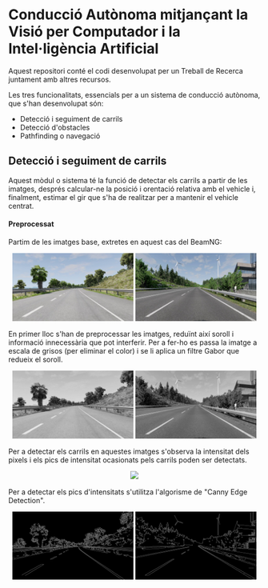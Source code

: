 ﻿
# Conducció Autònoma mitjançant la Visió per Computador i la Intel·ligència Artificial

Aquest repositori conté el codi desenvolupat per un Treball de Recerca juntament amb altres recursos.

Les tres funcionalitats, essencials per a un sistema de conducció autònoma, que s'han desenvolupat són:
 - Detecció i seguiment de carrils
 - Detecció d'obstacles
 - Pathfinding o navegació

## Detecció i seguiment de carrils
Aquest mòdul o sistema té la funció de detectar els carrils a partir de les imatges, després calcular-ne la posició i orentació relativa amb el vehicle i, finalment, estimar el gir que s'ha de realitzar per a mantenir el vehicle centrat.

#### Preprocessat
Partim de les imatges base, extretes en aquest cas del BeamNG:
<p align="center">
<img src="https://github.com/Algreen333/TR_ConduccioAutonoma/blob/main/Recursos/imgs/LaneDetection/BNG1.jpg" width="48%"/> 
<img src="https://github.com/Algreen333/TR_ConduccioAutonoma/blob/main/Recursos/imgs/LaneDetection/BNG2.jpg" width="48%"/> 
</p>


En primer lloc s'han de preprocessar les imatges, reduïnt així soroll i informació innecessària que pot interferir. Per a fer-ho es passa la imatge a escala de grisos (per eliminar el color) i se li aplica un filtre Gabor que redueix el soroll.

<p align="center">
<img src="https://github.com/Algreen333/TR_ConduccioAutonoma/blob/main/Recursos/imgs/LaneDetection/BNG1_GRAYSCALE.jpg" width="48%"/> 
<img src="https://github.com/Algreen333/TR_ConduccioAutonoma/blob/main/Recursos/imgs/LaneDetection/BNG2_GRAYSCALE.jpg" width="48%"/> 
</p>


Per a detectar els carrils en aquestes imatges s'observa la intensitat dels pixels i els pics de intensitat ocasionats pels carrils poden ser detectats.

<p align="center">
<img src="https://github.com/Algreen333/TR_ConduccioAutonoma/blob/main/Recursos/imgs/LaneDetection/Figure_3.jpg" width="48%"/> 
</p>


Per a detectar els pics d'intensitats s'utilitza l'algorisme de "Canny Edge Detection".

<p align="center">
<img src="https://github.com/Algreen333/TR_ConduccioAutonoma/blob/main/Recursos/imgs/LaneDetection/BNG1_CANNY.jpg" width="48%"/> 
<img src="https://github.com/Algreen333/TR_ConduccioAutonoma/blob/main/Recursos/imgs/LaneDetection/BNG2_CANNY.jpg" width="48%"/> 
</p>
